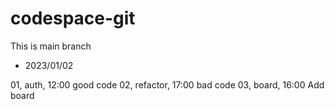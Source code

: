 # codespace-git
This is main branch
- 2023/01/02

01, auth, 12:00 good code
02, refactor, 17:00 bad code
03, board, 16:00 Add board